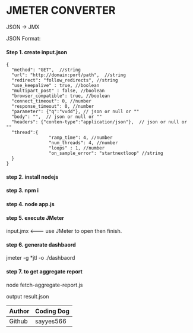 JMETER CONVERTER
========================
JSON -> JMX

JSON Format:

#### Step 1. create input.json

```
{
  "method": "GET",  //string
  "url": "http://domain:port/path",  //string
  "redirect": "follow_redirects", //string
  "use_keepalive" : true, //boolean
  "multipart_post" : false, //boolean
  "browser_compatible": true, //boolean
  "connect_timeout": 0, //number
  "response_timeout": 0, //number
  "parameter": {"q":"vvdd"}, // json or null or ""
  "body": "",  // json or null or ""
  "headers": {"conten-type":"application/json"},  // json or null or ""
  "thread":{
                "ramp_time": 4, //number
                "num_threads": 4, //number
                "loops" : 1, //number
                "on_sample_error": "startnextloop" //string
  }
}
```


#### step 2. install nodejs

#### step 3. npm i

#### step 4. node app.js

#### step 5. execute JMeter

input.jmx <--- use JMeter to open then finish. 

#### step 6. generate dashbaord

jmeter -g *jtl -o ./dashbaord

#### step 7. to get  aggregate report

node fetch-aggregate-report.js 

output result.json 

|Author|Coding Dog|
|---|---
|Github|sayyes566





